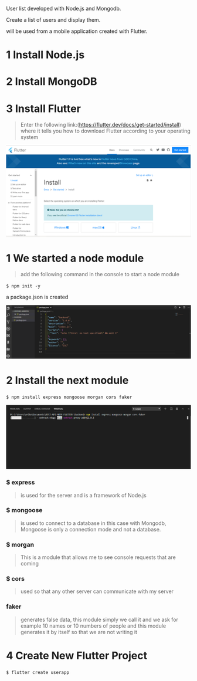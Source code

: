
User list developed with Node.js and Mongodb.
 
Create a list of users and display them.

will be used from a mobile application created with Flutter.



# 1 Install Node.js



# 2 Install MongoDB



# 3 Install Flutter
> Enter the following link:(https://flutter.dev/docs/get-started/install)
where it tells you how to download Flutter according to your operating system


![](/IMG/installflutter.png)




# 1 We started a node module


>add the following command in the console to start a node module

`$ npm init -y`


a package.json is created


![](/IMG/json.png)


# 2 Install the next module


`$ npm install express mongoose morgan cors faker`

![](/IMG/modules.png)

### $ express
> is used for the server and is a framework of Node.js


### $ mongoose
> is used to connect to a database in this case with Mongodb, Mongoose is only a connection mode and not a database. 


### $ morgan
> This is a module that allows me to see console requests that are coming


### $ cors
> used so that any other server can communicate with my server


### faker
> generates false data, this module simply we call it and we ask for example 10 names or 10 numbers of people and this module generates it by itself so that we are not writing it






# 4 Create New Flutter Project

`$ flutter create userapp`




